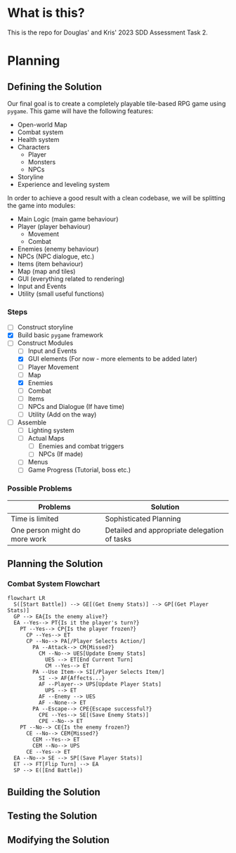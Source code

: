 # What is this?

This is the repo for Douglas' and Kris' 2023 SDD Assessment Task 2.

# Planning

## Defining the Solution

Our final goal is to create a completely playable tile-based RPG game using `pygame`. This game will have the following features:

- Open-world Map
- Combat system
- Health system
- Characters
  - Player
  - Monsters
  - NPCs
- Storyline
- Experience and leveling system

In order to achieve a good result with a clean codebase, we will be splitting the game into modules:

- Main Logic (main game behaviour)
- Player (player behaviour)
  - Movement
  - Combat
- Enemies (enemy behaviour)
- NPCs (NPC dialogue, etc.)
- Items (item behaviour)
- Map (map and tiles)
- GUI (everything related to rendering)
- Input and Events
- Utility (small useful functions)

### Steps

- [ ] Construct storyline
- [x] Build basic `pygame` framework
- [ ] Construct Modules
  - [ ] Input and Events
  - [x] GUI elements (For now - more elements to be added later)
  - [ ] Player Movement
  - [ ] Map
  - [x] Enemies
  - [ ] Combat
  - [ ] Items
  - [ ] NPCs and Dialogue (If have time)
  - [ ] Utility (Add on the way)
- [ ] Assemble
  - [ ] Lighting system
  - [ ] Actual Maps
    - [ ] Enemies and combat triggers
    - [ ] NPCs (If made)
  - [ ] Menus
  - [ ] Game Progress (Tutorial, boss etc.)

### Possible Problems

| Problems | Solution |
| -------- | -------- |
| Time is limited | Sophisticated Planning |
| One person might do more work | Detailed and appropriate delegation of tasks |

## Planning the Solution

### Combat System Flowchart

```mermaid
flowchart LR
  S([Start Battle]) --> GE[(Get Enemy Stats)] --> GP[(Get Player Stats)]
  GP --> EA{Is the enemy alive?}
  EA --Yes--> PT{Is it the player's turn?}
    PT --Yes--> CP{Is the player frozen?}
      CP --Yes--> ET
      CP --No--> PA[/Player Selects Action/]
        PA --Attack--> CM{Missed?}
          CM --No--> UES[Update Enemy Stats]
            UES --> ET[End Current Turn]
            CM --Yes--> ET
        PA --Use Item--> SI[/Player Selects Item/]
          SI --> AF{Affects...}
          AF --Player--> UPS[Update Player Stats]
            UPS --> ET
          AF --Enemy --> UES
          AF --None--> ET
        PA --Escape--> CPE{Escape successful?}
          CPE --Yes--> SE[(Save Enemy Stats)]
          CPE --No--> ET
    PT --No--> CE{Is the enemy frozen?}
      CE --No--> CEM{Missed?}
        CEM --Yes--> ET
        CEM --No--> UPS
      CE --Yes--> ET
  EA --No--> SE --> SP[(Save Player Stats)]
  ET --> FT[Flip Turn] --> EA
  SP --> E([End Battle])
```

## Building the Solution

## Testing the Solution

## Modifying the Solution
